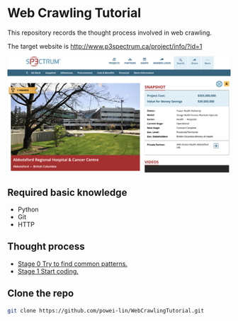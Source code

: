 # Web Crawling Tutorial
This repository records the thought process involved in web crawling.

The target website is http://www.p3spectrum.ca/project/info/?id=1

<a href="http://www.p3spectrum.ca/project/info/?id=1" target="_blank"><img src=imgs/website_screenshot.png
alt="website screenshot" width="640" /></a>

## Required basic knowledge
* Python
* Git
* HTTP

## Thought process
* [Stage 0 Try to find common patterns.](/stage0/README.md) 
* [Stage 1 Start coding.](/stage1/README.md) 
<!-- * [Stage 2 .](/stage1/README.md)  -->
<!-- * [Stage 3 Can we do better?](/stage1/README.md)  -->

## Clone the repo
```sh
git clone https://github.com/powei-lin/WebCrawlingTutorial.git
```